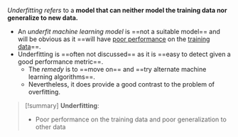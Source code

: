 *Underfitting refers*
to a **model that can neither model the training data nor generalize to new data.**
- An *underfit machine learning model* is ==not a suitable model== and will be obvious as it ==will have <u>poor performance</u> on the <u>training data</u>==.
- Underfitting is ==often not discussed== as it is ==easy to detect given a good performance metric==.
	- The *remedy* is to ==move on== and ==try alternate machine learning algorithms==.
	- Nevertheless, it does provide a good contrast to the problem of overfitting.

>[!summary] 
> **Underfitting**:
>- Poor performance on the training data and poor generalization to other data

